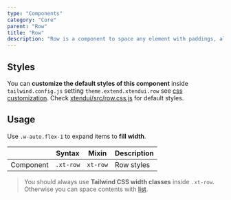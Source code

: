 ```yaml
---
type: "Components"
category: "Core"
parent: "Row"
title: "Row"
description: "Row is a component to space any element with paddings, also spaces vertically."
---
```


## Styles

You can **customize the default styles of this component** inside `tailwind.config.js` setting `theme.extend.xtendui.row` see [css customization](/xtendui/components/global/preset#customization). Check [xtendui/src/row.css.js](https://github.com/xtendui/xtendui/blob/master/src/row.css.js) for default styles.

## Usage

Use `.w-auto.flex-1` to expand items to **fill width**.

<div class="xt-overflow-sub overflow-y-hidden overflow-x-scroll my-5 xt-my-auto w-full">

|                      | Syntax                          | Mixin            | Description                   |
| ----------------------- | ----------------------------------------- | -----------------------------| ----------------------------- |
| Component                  | `.xt-row`                     | `xt-row`                | Row styles            |

</div>

> You should always use **Tailwind CSS width classes** inside `.xt-row`. Otherwise you can space contents with [list](/xtendui/components/list).

<demo>
  <demoinline src="demos/components/row/usage">
  </demoinline>
</demo>
